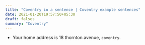 ```yaml
---
title: "Coventry in a sentence | Coventry example sentences"
date: 2021-01-20T19:57:50+05:30
draft: falses
summary: "Coventry"
---
```

- Your home address is 18 thornton avenue, `coventry`.
                 
